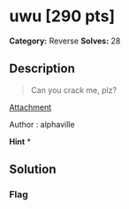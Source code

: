 # uwu [290 pts]

**Category:** Reverse
**Solves:** 28

## Description
>Can you crack me, plz?

[Attachment](https://drive.google.com/open?id=1Vx69kZ_rLD_a1LYaVwb36aY3ZKbi_wnP)

Author : alphaville

**Hint**
* 

## Solution

### Flag

